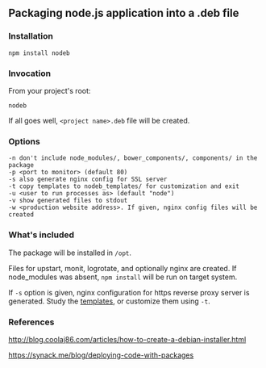 ## Packaging node.js application into a .deb file

### Installation

    npm install nodeb

### Invocation

From your project's root:

    nodeb

If all goes well, `<project name>.deb` file will be created.

### Options

    -n don't include node_modules/, bower_components/, components/ in the package
    -p <port to monitor> (default 80) 
    -s also generate nginx config for SSL server
    -t copy templates to nodeb_templates/ for customization and exit
    -u <user to run processes as> (default "node")
    -v show generated files to stdout
    -w <production website address>. If given, nginx config files will be created

### What's included

The package will be installed in `/opt`.

Files for upstart, monit, logrotate, and optionally nginx are created.  If node_modules was absent, `npm install`
will be run on target system.

If `-s` option is given, nginx configuration for https reverse proxy server is generated.  Study the
[templates](templates), or customize them using `-t`.

### References

http://blog.coolaj86.com/articles/how-to-create-a-debian-installer.html

https://synack.me/blog/deploying-code-with-packages
